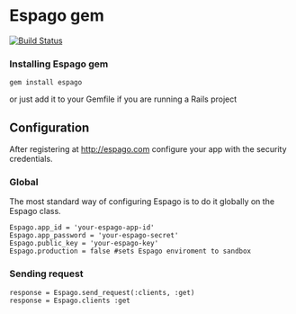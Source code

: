 Espago gem
======

[![Build Status](https://travis-ci.org/espago/espago.png?branch=master)](https://travis-ci.org/espago/espago)

### Installing Espago gem

    gem install espago

or just add it to your Gemfile if you are running a Rails project

## Configuration

After registering at <http://espago.com> configure your app with the security credentials.

### Global

The most standard way of configuring Espago is to do it globally on the Espago class.

    Espago.app_id = 'your-espago-app-id'
    Espago.app_password = 'your-espago-secret'
    Espago.public_key = 'your-espago-key'
    Espago.production = false #sets Espago enviroment to sandbox

### Sending request

    response = Espago.send_request(:clients, :get)
    response = Espago.clients :get

